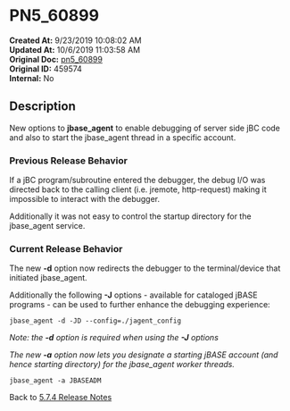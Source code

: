 # PN5_60899

**Created At:** 9/23/2019 10:08:02 AM  
**Updated At:** 10/6/2019 11:03:58 AM  
**Original Doc:** [pn5_60899](https://docs.jbase.com/75024-5-7-4-release-notes/pn5_60899)  
**Original ID:** 459574  
**Internal:** No  

## Description

New options to **jbase\_agent** to enable debugging of server side jBC code and also to start the jbase\_agent thread in a specific account.

### Previous Release Behavior

If a jBC program/subroutine entered the debugger, the debug I/O was directed back to the calling client (i.e. jremote, http-request) making it impossible to interact with the debugger.

Additionally it was not easy to control the startup directory for the jbase\_agent service.

### Current Release Behavior

The new **-d** option now redirects the debugger to the terminal/device that initiated jbase\_agent.

Additionally the following **-J** options - available for cataloged jBASE programs - can be used to further enhance the debugging experience:

```
jbase_agent -d -JD --config=./jagent_config
```

*Note: the **-d** option is required when using the **-J** options*

*The new **-a** option now lets you designate a starting jBASE account (and hence starting directory) for the jbase\_agent worker threads.*

```
jbase_agent -a JBASEADM
```

Back to [5.7.4 Release Notes](./../README.md)
